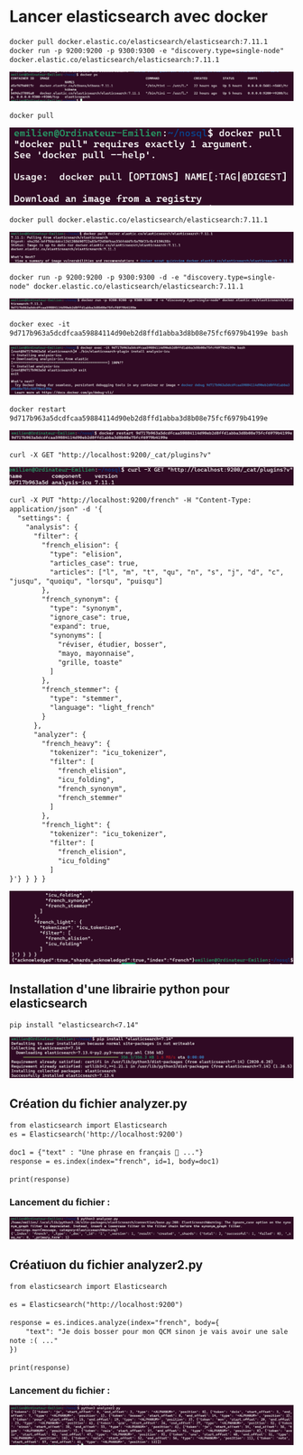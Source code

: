 # Lancer elasticsearch avec docker
```
docker pull docker.elastic.co/elasticsearch/elasticsearch:7.11.1
docker run -p 9200:9200 -p 9300:9300 -e "discovery.type=single-node" docker.elastic.co/elasticsearch/elasticsearch:7.11.1
```
![alt text](picture/image.png)

```
docker pull
```
![alt text](picture/image-1.png)

```
docker pull docker.elastic.co/elasticsearch/elasticsearch:7.11.1
```
![alt text](picture/image-2.png)

```
docker run -p 9200:9200 -p 9300:9300 -d -e "discovery.type=single-node" docker.elastic.co/elasticsearch/elasticsearch:7.11.1
```
![alt text](picture/image-3.png)

```
docker exec -it 9d717b963a5dcdfcaa59884114d90eb2d8ffd1abba3d8b08e75fcf6979b4199e bash
```
![alt text](picture/image-4.png)

```
docker restart 9d717b963a5dcdfcaa59884114d90eb2d8ffd1abba3d8b08e75fcf6979b4199e
```
![alt text](picture/image-5.png)

```
curl -X GET "http://localhost:9200/_cat/plugins?v"
```
![alt text](picture/image-6.png)

```
curl -X PUT "http://localhost:9200/french" -H "Content-Type: application/json" -d '{
  "settings": {
    "analysis": {
      "filter": {
        "french_elision": {
          "type": "elision",
          "articles_case": true,
          "articles": ["l", "m", "t", "qu", "n", "s", "j", "d", "c", "jusqu", "quoiqu", "lorsqu", "puisqu"]
        },
        "french_synonym": {
          "type": "synonym",
          "ignore_case": true,
          "expand": true,
          "synonyms": [
            "réviser, étudier, bosser",
            "mayo, mayonnaise",
            "grille, toaste"
          ]
        },
        "french_stemmer": {
          "type": "stemmer",
          "language": "light_french"
        }
      },
      "analyzer": {
        "french_heavy": {
          "tokenizer": "icu_tokenizer",
          "filter": [
            "french_elision",
            "icu_folding",
            "french_synonym",
            "french_stemmer"
          ]
        },
        "french_light": {
          "tokenizer": "icu_tokenizer",
          "filter": [
            "french_elision",
            "icu_folding"
          ]
}'} } } }
```
![alt text](picture/image-7.png)

## Installation d'une librairie python pour elasticsearch
```
pip install "elasticsearch<7.14"
```
![alt text](picture/image-8.png)

## Création du fichier analyzer.py
```
from elasticsearch import Elasticsearch
es = Elasticsearch('http://localhost:9200')

doc1 = {"text" : "Une phrase en français 🙂 ..."}
response = es.index(index="french", id=1, body=doc1)

print(response)
```

### Lancement du fichier :
![alt text](picture/image-9.png)

## Créatiuon du fichier analyzer2.py
```
from elasticsearch import Elasticsearch

es = Elasticsearch("http://localhost:9200")

response = es.indices.analyze(index="french", body={
    "text": "Je dois bosser pour mon QCM sinon je vais avoir une sale note :( ..."
})

print(response)
```

### Lancement du fichier :
![alt text](picture/image-10.png)